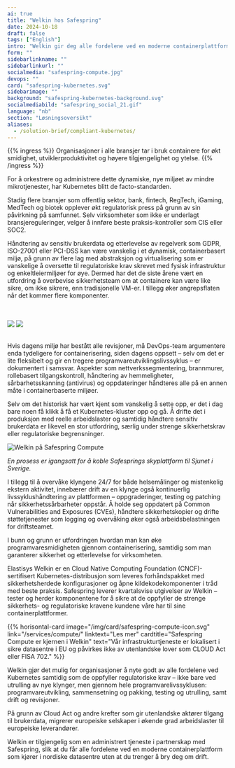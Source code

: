 ```yaml
---
ai: true
title: "Welkin hos Safespring"
date: 2024-10-18
draft: false
tags: ["English"]
intro: "Welkin gir deg alle fordelene ved en moderne containerplattform som kjører i nordiske datasentre, uten at du trenger å bry deg om drift."
form: ""
sidebarlinkname: ""
sidebarlinkurl: ""
socialmedia: "safespring-compute.jpg"
devops: ""
card: "safespring-kubernetes.svg"
sidebarimage: ""
background: "safespring-kubernetes-background.svg"
socialmediabild: "safespring_social_21.gif"
language: "nb"
section: "Løsningsoversikt"
aliases:
  - /solution-brief/compliant-kubernetes/
---
```


{{% ingress %}}
Organisasjoner i alle bransjer tar i bruk containere for økt smidighet, utviklerproduktivitet og høyere tilgjengelighet og ytelse.
{{% /ingress %}}

For å orkestrere og administrere dette dynamiske, nye miljøet av mindre mikrotjenester, har Kubernetes blitt de facto-standarden.

Stadig flere bransjer som offentlig sektor, bank, fintech, RegTech, iGaming, MedTech og biotek opplever økt regulatorisk press på grunn av sin påvirkning på samfunnet. Selv virksomheter som ikke er underlagt bransjereguleringer, velger å innføre beste praksis-kontroller som CIS eller SOC2.

Håndtering av sensitiv brukerdata og etterlevelse av regelverk som GDPR, ISO-27001 eller PCI-DSS kan være vanskelig i et dynamisk, containerbasert miljø, på grunn av flere lag med abstraksjon og virtualisering som er vanskelige å oversette til regulatoriske krav skrevet med fysisk infrastruktur og enkeltleiermiljøer for øye. Dermed har det de siste årene vært en utfordring å overbevise sikkerhetsteam om at containere kan være like sikre, om ikke sikrere, enn tradisjonelle VM-er. I tillegg øker angrepsflaten når det kommer flere komponenter.

<br><br>
<img src="/img/safespring-compliant-kubernetes-3.svg" class="mobile">
<img src="/img/safespring-compliant-kubernetes-2.svg" class="desktop">
<br><br>

Hvis dagens miljø har bestått alle revisjoner, må DevOps-team argumentere enda tydeligere for containerisering, siden dagens oppsett – selv om det er lite fleksibelt og gir en tregere programvareutviklingslivssyklus – er dokumentert i samsvar. Aspekter som nettverkssegmentering, brannmurer, rollebasert tilgangskontroll, håndtering av hemmeligheter, sårbarhetsskanning (antivirus) og oppdateringer håndteres alle på en annen måte i containerbaserte miljøer.

Selv om det historisk har vært kjent som vanskelig å sette opp, er det i dag bare noen få klikk å få et Kubernetes-kluster opp og gå. Å drifte det i produksjon med reelle arbeidslaster og samtidig håndtere sensitiv brukerdata er likevel en stor utfordring, særlig under strenge sikkerhetskrav eller regulatoriske begrensninger.

![Welkin på Safespring Compute](/img/safespring_compliant_kubernetes-pyramide.svg)

_En prosess er igangsatt for å koble Safesprings skyplattform til Sjunet i Sverige._

I tillegg til å overvåke klyngene 24/7 for både helsemålinger og mistenkelig ekstern aktivitet, innebærer drift av en klynge også kontinuerlig livssyklushåndtering av plattformen – oppgraderinger, testing og patching når sikkerhetssårbarheter oppstår. Å holde seg oppdatert på Common Vulnerabilities and Exposures (CVEs), håndtere sikkerhetskopier og drifte støttetjenester som logging og overvåking øker også arbeidsbelastningen for driftsteamet.

I bunn og grunn er utfordringen hvordan man kan øke programvaresmidigheten gjennom containerisering, samtidig som man garanterer sikkerhet og etterlevelse for virksomheten.

Elastisys Welkin er en Cloud Native Computing Foundation (CNCF)-sertifisert Kubernetes-distribusjon som leveres forhåndspakket med sikkerhetsherdede konfigurasjoner og åpne kildekodekomponenter i tråd med beste praksis. Safespring leverer kvartalsvise utgivelser av Welkin – tester og herder komponentene for å sikre at de oppfyller de strenge sikkerhets- og regulatoriske kravene kundene våre har til sine containerplattformer.

{{% horisontal-card image="/img/card/safespring-compute-icon.svg" link="/services/compute/" linktext="Les mer" cardtitle="Safespring Compute er kjernen i Welkin" text="Vår infrastrukturtjeneste er lokalisert i sikre datasentre i EU og påvirkes ikke av utenlandske lover som CLOUD Act eller FISA 702." %}}

Welkin gjør det mulig for organisasjoner å nyte godt av alle fordelene ved Kubernetes samtidig som de oppfyller regulatoriske krav – ikke bare ved utrulling av nye klynger, men gjennom hele programvarelivssyklusen: programvareutvikling, sammensetning og pakking, testing og utrulling, samt drift og revisjoner.

På grunn av Cloud Act og andre krefter som gir utenlandske aktører tilgang til brukerdata, migrerer europeiske selskaper i økende grad arbeidslaster til europeiske leverandører.

Welkin er tilgjengelig som en administrert tjeneste i partnerskap med Safespring, slik at du får alle fordelene ved en moderne containerplattform som kjører i nordiske datasentre uten at du trenger å bry deg om drift.

